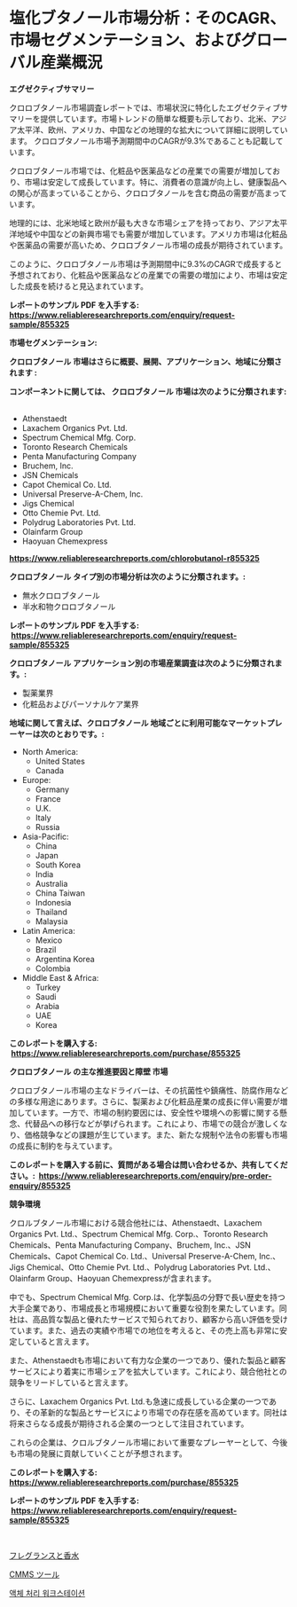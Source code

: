 <p><h1>塩化ブタノール市場分析：そのCAGR、市場セグメンテーション、およびグローバル産業概況</h1></p><p><strong>エグゼクティブサマリー</strong></p>
<p><p>クロロブタノール市場調査レポートでは、市場状況に特化したエグゼクティブサマリーを提供しています。市場トレンドの簡単な概要も示しており、北米、アジア太平洋、欧州、アメリカ、中国などの地理的な拡大について詳細に説明しています。 クロロブタノール市場予測期間中のCAGRが9.3%であることも記載しています。</p><p>クロロブタノール市場では、化粧品や医薬品などの産業での需要が増加しており、市場は安定して成長しています。特に、消費者の意識が向上し、健康製品への関心が高まっていることから、クロロブタノールを含む商品の需要が高まっています。</p><p>地理的には、北米地域と欧州が最も大きな市場シェアを持っており、アジア太平洋地域や中国などの新興市場でも需要が増加しています。アメリカ市場は化粧品や医薬品の需要が高いため、クロロブタノール市場の成長が期待されています。</p><p>このように、クロロブタノール市場は予測期間中に9.3%のCAGRで成長すると予想されており、化粧品や医薬品などの産業での需要の増加により、市場は安定した成長を続けると見込まれています。</p></p>
<p><strong>レポートのサンプル PDF を入手する: <a href="https://www.reliableresearchreports.com/enquiry/request-sample/855325">https://www.reliableresearchreports.com/enquiry/request-sample/855325</a></strong></p>
<p><strong>市場セグメンテーション:</strong></p>
<p><strong> クロロブタノール 市場はさらに概要、展開、アプリケーション、地域に分類されます :</strong></p>
<p><strong>コンポーネントに関しては、 クロロブタノール 市場は次のように分類されます: &nbsp;</strong></p>
<p><ul><li>Athenstaedt</li><li>Laxachem Organics Pvt. Ltd.</li><li>Spectrum Chemical Mfg. Corp.</li><li>Toronto Research Chemicals</li><li>Penta Manufacturing Company</li><li>Bruchem, Inc.</li><li>JSN Chemicals</li><li>Capot Chemical Co. Ltd.</li><li>Universal Preserve-A-Chem, Inc.</li><li>Jigs Chemical</li><li>Otto Chemie Pvt. Ltd.</li><li>Polydrug Laboratories Pvt. Ltd.</li><li>Olainfarm Group</li><li>Haoyuan Chemexpress</li></ul></p>
<p><strong><a href="https://www.reliableresearchreports.com/chlorobutanol-r855325">https://www.reliableresearchreports.com/chlorobutanol-r855325</a></strong></p>
<p><strong> クロロブタノール タイプ別の市場分析は次のように分類されます。:</strong></p>
<p><ul><li>無水クロロブタノール</li><li>半水和物クロロブタノール</li></ul></p>
<p><strong>レポートのサンプル PDF を入手する: &nbsp;<a href="https://www.reliableresearchreports.com/enquiry/request-sample/855325">https://www.reliableresearchreports.com/enquiry/request-sample/855325</a></strong></p>
<p><strong> クロロブタノール アプリケーション別の市場産業調査は次のように分類されます。:</strong></p>
<p><ul><li>製薬業界</li><li>化粧品およびパーソナルケア業界</li></ul></p>
<p><strong>地域に関して言えば、クロロブタノール 地域ごとに利用可能なマーケットプレーヤーは次のとおりです。:</strong></p>
<p><ul>
    <li>
        North America:
        <ul>
            <li>United States</li>
            <li>Canada</li>
        </ul>
    </li>
    <li>
        Europe:
        <ul>
            <li>Germany</li>
            <li>France</li>
            <li>U.K.</li>
            <li>Italy</li>
            <li>Russia</li>
        </ul>
    </li>
    <li>
        Asia-Pacific:
        <ul>
            <li>China</li>
            <li>Japan</li>
            <li>South Korea</li>
            <li>India</li>
            <li>Australia</li>
            <li>China Taiwan</li>
            <li>Indonesia</li>
            <li>Thailand</li>
            <li>Malaysia</li>
        </ul>
    </li>
    <li>
        Latin America:
        <ul>
            <li>Mexico</li>
            <li>Brazil</li>
            <li>Argentina Korea</li>
            <li>Colombia</li>
        </ul>
    </li>
    <li>
        Middle East & Africa:
        <ul>
            <li>Turkey</li>
            <li>Saudi</li>
            <li>Arabia</li>
            <li>UAE</li>
            <li>Korea</li>
        </ul>
    </li>
    </ul></p>
<p><strong>このレポートを購入する: &nbsp;<a href="https://www.reliableresearchreports.com/purchase/855325">https://www.reliableresearchreports.com/purchase/855325</a></strong></p>
<p><strong>クロロブタノール の主な推進要因と障壁 市場</strong></p>
<p><p>クロロブタノール市場の主なドライバーは、その抗菌性や鎮痛性、防腐作用などの多様な用途にあります。さらに、製薬および化粧品産業の成長に伴い需要が増加しています。一方で、市場の制約要因には、安全性や環境への影響に関する懸念、代替品への移行などが挙げられます。これにより、市場での競合が激しくなり、価格競争などの課題が生じています。また、新たな規制や法令の影響も市場の成長に制約を与えています。</p></p>
<p><strong>このレポートを購入する前に、質問がある場合は問い合わせるか、共有してください。:&nbsp; <a href="https://www.reliableresearchreports.com/enquiry/pre-order-enquiry/855325">https://www.reliableresearchreports.com/enquiry/pre-order-enquiry/855325</a></strong></p>
<p><strong>競争環境</strong></p>
<p><p>クロルブタノール市場における競合他社には、Athenstaedt、Laxachem Organics Pvt. Ltd.、Spectrum Chemical Mfg. Corp.、Toronto Research Chemicals、Penta Manufacturing Company、Bruchem, Inc.、JSN Chemicals、Capot Chemical Co. Ltd.、Universal Preserve-A-Chem, Inc.、Jigs Chemical、Otto Chemie Pvt. Ltd.、Polydrug Laboratories Pvt. Ltd.、Olainfarm Group、Haoyuan Chemexpressが含まれます。</p><p>中でも、Spectrum Chemical Mfg. Corp.は、化学製品の分野で長い歴史を持つ大手企業であり、市場成長と市場規模において重要な役割を果たしています。同社は、高品質な製品と優れたサービスで知られており、顧客から高い評価を受けています。また、過去の実績や市場での地位を考えると、その売上高も非常に安定していると言えます。</p><p>また、Athenstaedtも市場において有力な企業の一つであり、優れた製品と顧客サービスにより着実に市場シェアを拡大しています。これにより、競合他社との競争をリードしていると言えます。</p><p>さらに、Laxachem Organics Pvt. Ltd.も急速に成長している企業の一つであり、その革新的な製品とサービスにより市場での存在感を高めています。同社は将来さらなる成長が期待される企業の一つとして注目されています。</p><p>これらの企業は、クロルブタノール市場において重要なプレーヤーとして、今後も市場の発展に貢献していくことが予想されます。</p></p>
<p><strong>このレポートを購入する: &nbsp; <a href="https://www.reliableresearchreports.com/purchase/855325">https://www.reliableresearchreports.com/purchase/855325</a></strong></p>
<p><strong>レポートのサンプル PDF を入手する: &nbsp;<a href="https://www.reliableresearchreports.com/enquiry/request-sample/855325">https://www.reliableresearchreports.com/enquiry/request-sample/855325</a></strong><strong></strong></p>
<p>&nbsp;</p>
<p><p><a href="https://medium.com/@wilmerwalsh1/%E9%A6%99%E6%B0%B4%E3%81%A8%E9%A6%99%E3%82%8A%E5%B8%82%E5%A0%B4-%E5%B8%82%E5%A0%B4%E3%82%B7%E3%82%A7%E3%82%A2-%E5%B8%82%E5%A0%B4%E3%83%88%E3%83%AC%E3%83%B3%E3%83%89-%E3%81%8A%E3%82%88%E3%81%B3%E5%B0%86%E6%9D%A5%E3%81%AE%E6%88%90%E9%95%B7%E3%81%AE%E6%8E%A2%E7%A9%B6-e7c729600f66">フレグランスと香水</a></p><p><a href="https://medium.com/@diegomoen2016/cmms%E3%83%84%E3%83%BC%E3%83%AB%E5%B8%82%E5%A0%B4%E8%A6%8F%E6%A8%A1%E3%81%A8%E5%B8%82%E5%A0%B4%E3%83%88%E3%83%AC%E3%83%B3%E3%83%89-%E5%AE%8C%E5%85%A8%E3%81%AA%E7%94%A3%E6%A5%AD%E6%A6%82%E6%B3%81-2024%E5%B9%B4%E3%81%8B%E3%82%892031%E5%B9%B4-7240fa9da186">CMMS ツール</a></p><p><a href="https://medium.com/@marcpascual04/%EC%95%A1%EC%B2%B4-%EC%B2%98%EB%A6%AC-%EC%9E%91%EC%97%85-%EC%8A%A4%ED%85%8C%EC%9D%B4%EC%85%98-%EC%8B%9C%EC%9E%A5-%EA%B2%BD%EC%9F%81-%EB%B6%84%EC%84%9D-%EC%8B%9C%EC%9E%A5-%EB%8F%99%ED%96%A5-%EB%B0%8F-2031%EB%85%84%EA%B9%8C%EC%A7%80%EC%9D%98-%EC%A0%84%EB%A7%9D-48cdbe76b737">액체 처리 워크스테이션</a></p></p>